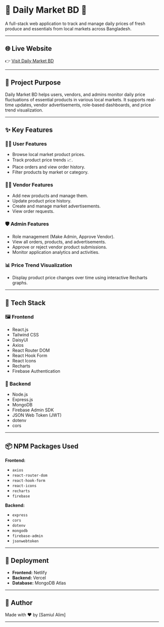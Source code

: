 # 🥬 Daily Market BD 🛒

A full-stack web application to track and manage daily prices of fresh produce and essentials from local markets across Bangladesh.

---

## 🌐 Live Website

👉 [Visit Daily Market BD](https://daily-market-bd.netlify.app/)

---

## 🎯 Project Purpose

Daily Market BD helps users, vendors, and admins monitor daily price fluctuations of essential products in various local markets. It supports real-time updates, vendor advertisements, role-based dashboards, and price trend visualization.

---

## ✨ Key Features

### 👨‍💼 User Features

- Browse local market product prices.
- Track product price trends 📈.
- Place orders and view order history.
- Filter products by market or category.

### 🧑‍🍳 Vendor Features

- Add new products and manage them.
- Update product price history.
- Create and manage market advertisements.
- View order requests.

### 🛡️ Admin Features

- Role management (Make Admin, Approve Vendor).
- View all orders, products, and advertisements.
- Approve or reject vendor product submissions.
- Monitor application analytics and activities.

### 📊 Price Trend Visualization

- Display product price changes over time using interactive Recharts graphs.

---

## 🧰 Tech Stack

### 🖼️ Frontend

- React.js
- Tailwind CSS
- DaisyUI
- Axios
- React Router DOM
- React Hook Form
- React Icons
- Recharts
- Firebase Authentication

### 🔧 Backend

- Node.js
- Express.js
- MongoDB
- Firebase Admin SDK
- JSON Web Token (JWT)
- dotenv
- cors

---

## 📦 NPM Packages Used

**Frontend:**

- `axios`
- `react-router-dom`
- `react-hook-form`
- `react-icons`
- `recharts`
- `firebase`

**Backend:**

- `express`
- `cors`
- `dotenv`
- `mongodb`
- `firebase-admin`
- `jsonwebtoken`

---

## 🚀 Deployment

- **Frontend:** Netlify
- **Backend:** Vercel
- **Database:** MongoDB Atlas

---

## 🤝 Author

Made with ❤️ by [Samiul Alim]

---
